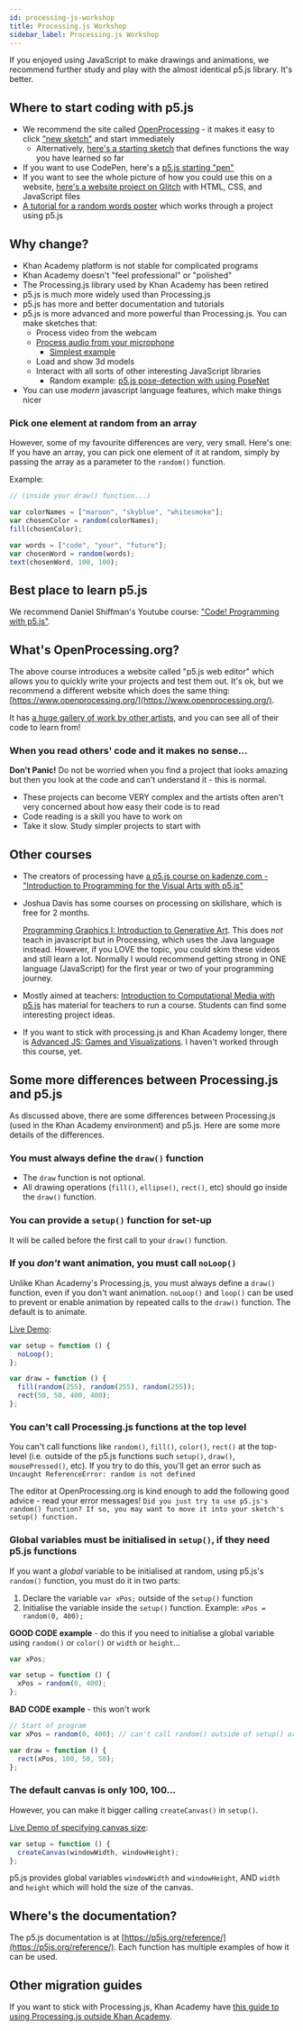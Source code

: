 ```yaml
---
id: processing-js-workshop
title: Processing.js Workshop
sidebar_label: Processing.js Workshop
---
```


If you enjoyed using JavaScript to make drawings and animations, we recommend further study and play with the almost identical p5.js library. It's better.

## Where to start coding with p5.js

- We recommend the site called [OpenProcessing](https://www.openprocessing.org/) - it makes it easy to click ["new sketch"](https://www.openprocessing.org/sketch/create) and start immediately
  - Alternatively, [here's a starting sketch](https://www.openprocessing.org/sketch/812085) that defines functions the way you have learned so far
- If you want to use CodePen, here's a [p5.js starting "pen"](https://codepen.io/enz0/pen/vYEXyZr?editors=1010)
- If you want to see the whole picture of how you could use this on a website, [here's a website project on Glitch](https://glitch.com/~cyf-p5js-start) with HTML, CSS, and JavaScript files
- [A tutorial for a random words poster](https://www.openprocessing.org/sketch/812093) which works through a project using p5.js

## Why change?

- Khan Academy platform is not stable for complicated programs
- Khan Academy doesn't "feel professional" or "polished"
- The Processing.js library used by Khan Academy has been retired
- p5.js is much more widely used than Processing.js
- p5.js has more and better documentation and tutorials
- p5.js is more advanced and more powerful than Processing.js. You can make sketches that:
  - Process video from the webcam
  - [Process audio from your microphone](https://www.openprocessing.org/sketch/812282)
    - [Simplest example](https://www.openprocessing.org/sketch/812284/)
  - Load and show 3d models
  - Interact with all sorts of other interesting JavaScript libraries
    - Random example: [p5.js pose-detection with using PoseNet](https://codepen.io/enz0/full/wvBzoMN)
- You can use _modern_ javascript language features, which make things nicer

### Pick one element at random from an array

However, some of my favourite differences are very, very small. Here's one: If you have an array, you can pick one element of it at random, simply by passing the array as a parameter to the `random()` function.

Example:

```javascript
// (inside your draw() function...)

var colorNames = ["maroon", "skyblue", "whitesmoke"];
var chosenColor = random(colorNames);
fill(chosenColor);

var words = ["code", "your", "future"];
var chosenWord = random(words);
text(chosenWord, 100, 100);
```

## Best place to learn p5.js

We recommend Daniel Shiffman's Youtube course: ["Code! Programming with p5.js"](https://www.youtube.com/playlist?list=PLRqwX-V7Uu6Zy51Q-x9tMWIv9cueOFTFA).

## What's OpenProcessing.org?

The above course introduces a website called "p5.js web editor" which allows you to quickly write your projects and test them out. It's ok, but we recommend a different website which does the same thing: [https://www.openprocessing.org/](https://www.openprocessing.org/).

It has [a huge gallery of work by other artists](https://www.openprocessing.org/browse/), and you can see all of their code to learn from!

### When you read others' code and it makes no sense...

**Don't Panic!** Do not be worried when you find a project that looks amazing but then you look at the code and can't understand it - this is normal.

- These projects can become VERY complex and the artists often aren't very concerned about how easy their code is to read
- Code reading is a skill you have to work on
- Take it slow. Study simpler projects to start with

## Other courses

- The creators of processing have [a p5.js course on kadenze.com - "Introduction to Programming for the Visual Arts with p5.js"](https://www.kadenze.com/courses/introduction-to-programming-for-the-visual-arts-with-p5-js-vi/info)
- Joshua Davis has some courses on processing on skillshare, which is free for 2 months.

  [Programming Graphics I: Introduction to Generative Art](https://www.skillshare.com/classes/Programming-Graphics-I-Introduction-to-Generative-Art/782118657). This does _not_ teach in javascript but in Processing, which uses the Java language instead. However, if you LOVE the topic, you could skim these videos and still learn a lot. Normally I would recommend getting strong in ONE language \(JavaScript\) for the first year or two of your programming journey.

- Mostly aimed at teachers: [Introduction to Computational Media with p5.js](https://nycdoe-cs4all.github.io/) has material for teachers to run a course. Students can find some interesting project ideas.
- If you want to stick with processing.js and Khan Academy longer, there is [Advanced JS: Games and Visualizations](https://www.khanacademy.org/computing/computer-programming/programming-games-visualizations). I haven't worked through this course, yet.

## Some more differences between Processing.js and p5.js

As discussed above, there are some differences between Processing.js \(used in the Khan Academy environment\) and p5.js. Here are some more details of the differences.

### You must always define the `draw()` function

- The `draw` function is not optional.
- All drawing operations \(`fill()`, `ellipse()`, `rect()`, etc\) should go inside the `draw()` function.

### You can provide a `setup()` function for set-up

It will be called before the first call to your `draw()` function.

### If you _don't_ want animation, you must call `noLoop()`

Unlike Khan Academy's Processing.js, you must always define a `draw()` function, even if you don't want animation. `noLoop()` and `loop()` can be used to prevent or enable animation by repeated calls to the `draw()` function. The default is to animate.

[Live Demo](https://www.openprocessing.org/sketch/812071):

```javascript
var setup = function () {
  noLoop();
};

var draw = function () {
  fill(random(255), random(255), random(255));
  rect(50, 50, 400, 400);
};
```

### You can't call Processing.js functions at the top level

You can't call functions like `random()`, `fill()`, `color()`, `rect()` at the top-level \(i.e. outside of the p5.js functions such `setup()`, `draw()`, `mousePressed()`, etc\). If you try to do this, you'll get an error such as `Uncaught ReferenceError: random is not defined`

The editor at OpenProcessing.org is kind enough to add the following good advice - read your error messages! `Did you just try to use p5.js's random() function? If so, you may want to move it into your sketch's setup() function.`

### Global variables must be initialised in `setup()`, if they need p5.js functions

If you want a _global_ variable to be initialised at random, using p5.js's `random()` function, you must do it in two parts:

1. Declare the variable `var xPos;` outside of the `setup()` function
2. Initialise the variable inside the `setup()` function. Example: `xPos = random(0, 400);`

**GOOD CODE example** - do this if you need to initialise a global variable using `random()` or `color()` or `width` or `height`...

```javascript
var xPos;

var setup = function () {
  xPos = random(0, 400);
};
```

**BAD CODE example** - this won't work

```javascript
// Start of program
var xPos = random(0, 400); // can't call random() outside of setup() or draw(), etc.

var draw = function () {
  rect(xPos, 100, 50, 50);
};
```

### The default canvas is only 100, 100...

However, you can make it bigger calling `createCanvas()` in `setup()`.

[Live Demo of specifying canvas size](https://www.openprocessing.org/sketch/create):

```javascript
var setup = function () {
  createCanvas(windowWidth, windowHeight);
};
```

p5.js provides global variables `windowWidth` and `windowHeight`, AND `width` and `height` which will hold the size of the canvas.

## Where's the documentation?

The p5.js documentation is at [https://p5js.org/reference/](https://p5js.org/reference/). Each function has multiple examples of how it can be used.

## Other migration guides

If you want to stick with Processing.js, Khan Academy have [this guide to using Processing.js outside Khan Academy](https://www.khanacademy.org/computing/computer-programming/programming-games-visualizations/advanced-development-tools/a/using-processingjs-outside-khan-academy).
